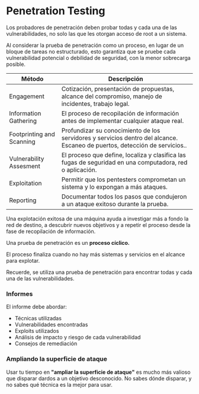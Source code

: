 # Penetration Testing 

Los probadores de penetración deben probar todas y cada una de las vulnerabilidades, no solo las que les otorgan acceso de root a un sistema.

Al considerar la prueba de penetración como un proceso, en lugar de un bloque de tareas no estructurado, esto garantiza que se pruebe cada vulnerabilidad potencial o debilidad de seguridad, con la menor sobrecarga posible.

| Método                    | Descripción                                                                                                   |
|---------------------------|---------------------------------------------------------------------------------------------------------------|
| Engagement                | Cotización, presentación de propuestas, alcance del compromiso, manejo de incidentes, trabajo legal.          |
| Information Gathering     | El proceso de recopilación de información antes de implementar cualquier ataque real.                         |
| Footprinting and Scanning | Profundizar su conocimiento de los servidores y servicios dentro del alcance. Escaneo de puertos, detección de servicios..        |
| Vulnerability Assesment   | El proceso que define, localiza y clasifica las fugas de seguridad en una computadora, red o aplicación.      | 
| Exploitation              | Permitir que los pentesters comprometan un sistema y lo expongan a más ataques.                               | 
| Reporting                 | Documentar todos los pasos que condujeron a un ataque exitoso durante la prueba.                              |

Una explotación exitosa de una máquina ayuda a investigar más a fondo la red de destino, a descubrir nuevos objetivos y a repetir el proceso desde la fase de recopilación de información.

Una prueba de penetración es un <b>proceso cíclico.</b>

El proceso finaliza cuando no hay más sistemas y servicios en el alcance para explotar.

Recuerde, se utiliza una prueba de penetración para encontrar todas y cada una de las vulnerabilidades.

### Informes

El informe debe abordar:

- Técnicas utilizadas
- Vulnerabilidades encontradas
- Exploits utilizados
- Análisis de impacto y riesgo de cada vulnerabilidad
- Consejos de remediación

### Ampliando la superficie de ataque
Usar tu tiempo en <b>"ampliar la superficie de ataque"</b> es mucho más valioso que disparar dardos a un objetivo desconocido. No sabes dónde disparar, y no sabes qué técnica es la mejor para usar.
